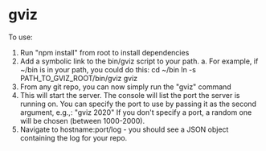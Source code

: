 gviz
====

To use:

1. Run "npm install" from root to install dependencies
2. Add a symbolic link to the bin/gviz script to your path.
  a. For example, if ~/bin is in your path, you could do this:
      cd ~/bin
      ln -s PATH_TO_GVIZ_ROOT/bin/gviz gviz
3. From any git repo, you can now simply run the "gviz" command
4. This will start the server. The console will list the port the server is running on.
   You can specify the port to use by passing it as the second argument, e.g.,: "gviz 2020"
   If you don't specify a port, a random one will be chosen (between 1000-2000).
5. Navigate to hostname:port/log - you should see a JSON object containing the log for your repo.
